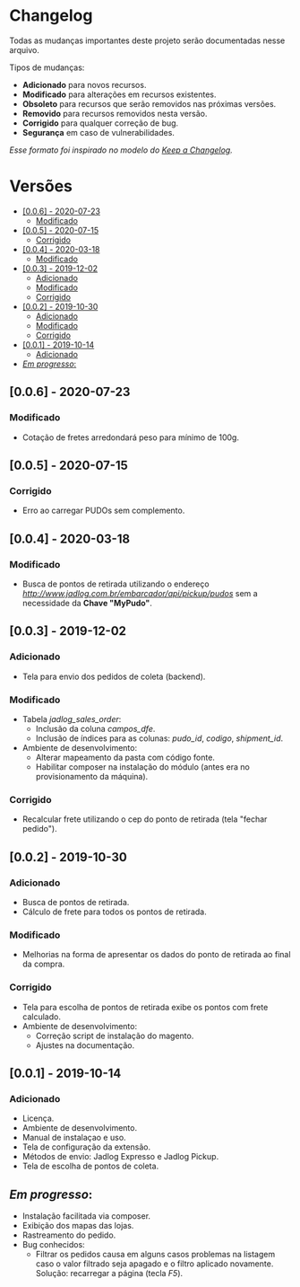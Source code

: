 # Changelog
Todas as mudanças importantes deste projeto serão documentadas nesse arquivo.

Tipos de mudanças:
- **Adicionado** para novos recursos.
- **Modificado** para alterações em recursos existentes.
- **Obsoleto** para recursos que serão removidos nas próximas versões.
- **Removido** para recursos removidos nesta versão.
- **Corrigido** para qualquer correção de bug.
- **Segurança** em caso de vulnerabilidades.

*Esse formato foi inspirado no modelo do [Keep a Changelog](https://keepachangelog.com/pt-BR/1.0.0/).*

# Versões
<!-- MarkdownTOC -->

- [\[0.0.6\] - 2020-07-23](#006-2020-07-23)
  - [Modificado](#modificado)
- [\[0.0.5\] - 2020-07-15](#005-2020-07-15)
  - [Corrigido](#corrigido)
- [\[0.0.4\] - 2020-03-18](#004-2020-03-18)
  - [Modificado](#modificado_1)
- [\[0.0.3\] - 2019-12-02](#003-2019-12-02)
  - [Adicionado](#adicionado)
  - [Modificado](#modificado_2)
  - [Corrigido](#corrigido_1)
- [\[0.0.2\] - 2019-10-30](#002-2019-10-30)
  - [Adicionado](#adicionado_1)
  - [Modificado](#modificado_3)
  - [Corrigido](#corrigido_2)
- [\[0.0.1\] - 2019-10-14](#001-2019-10-14)
  - [Adicionado](#adicionado_2)
- [*Em progresso*:](#em-progresso)

<!-- /MarkdownTOC -->
<a id="006-2020-07-23"></a>
## [0.0.6] - 2020-07-23

<a id="modificado"></a>
### Modificado
- Cotação de fretes arredondará peso para mínimo de 100g.

<a id="005-2020-07-15"></a>
## [0.0.5] - 2020-07-15

<a id="corrigido"></a>
### Corrigido
- Erro ao carregar PUDOs sem complemento.

<a id="004-2020-03-18"></a>
## [0.0.4] - 2020-03-18

<a id="modificado_1"></a>
### Modificado
- Busca de pontos de retirada utilizando o endereço *http://www.jadlog.com.br/embarcador/api/pickup/pudos* sem a necessidade da **Chave "MyPudo"**.
  
<a id="003-2019-12-02"></a>
## [0.0.3] - 2019-12-02

<a id="adicionado"></a>
### Adicionado
- Tela para envio dos pedidos de coleta (backend).

<a id="modificado_2"></a>
### Modificado
- Tabela *jadlog_sales_order*:
  - Inclusão da coluna *campos_dfe*.
  - Inclusão de índices para as colunas: *pudo_id*, *codigo*, *shipment_id*.
- Ambiente de desenvolvimento:
  - Alterar mapeamento da pasta com código fonte.
  - Habilitar composer na instalação do módulo (antes era no provisionamento da máquina).

<a id="corrigido_1"></a>
### Corrigido
- Recalcular frete utilizando o cep do ponto de retirada (tela "fechar pedido").

<a id="002-2019-10-30"></a>
## [0.0.2] - 2019-10-30

<a id="adicionado_1"></a>
### Adicionado
- Busca de pontos de retirada.
- Cálculo de frete para todos os pontos de retirada.

<a id="modificado_3"></a>
### Modificado
- Melhorias na forma de apresentar os dados do ponto de retirada ao final da compra.

<a id="corrigido_2"></a>
### Corrigido
- Tela para escolha de pontos de retirada exibe os pontos com frete calculado.
- Ambiente de desenvolvimento:
  - Correção script de instalação do magento.
  - Ajustes na documentação.

<a id="001-2019-10-14"></a>
## [0.0.1] - 2019-10-14

<a id="adicionado_2"></a>
### Adicionado
- Licença.
- Ambiente de desenvolvimento.
- Manual de instalaçao e uso.
- Tela de configuração da extensão.
- Métodos de envio: Jadlog Expresso e Jadlog Pickup.
- Tela de escolha de pontos de coleta.

<a id="em-progresso"></a>
## *Em progresso*:
  - Instalação facilitada via composer.
  - Exibição dos mapas das lojas.
  - Rastreamento do pedido.
  - Bug conhecidos:
    - Filtrar os pedidos causa em alguns casos problemas na listagem caso o valor filtrado seja apagado e o filtro aplicado novamente. Solução: recarregar a página (tecla *F5*).
